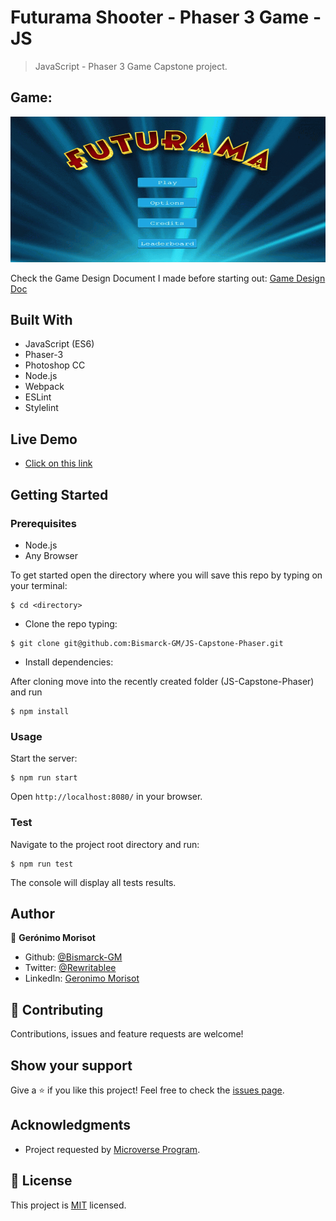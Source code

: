 # Futurama Shooter - Phaser 3 Game - JS

> JavaScript - Phaser 3 Game Capstone project.

## Game:
![Game](./ProjectGIF.gif)


Check the Game Design Document I made before starting out: [Game Design Doc](src/assets/docs/GameDesign.md)
## Built With

- JavaScript (ES6)
- Phaser-3
- Photoshop CC
- Node.js
- Webpack
- ESLint
- Stylelint

## Live Demo

- [Click on this link](https://bismarck-gm.github.io/JS-Capstone-Phaser/)

## Getting Started

### Prerequisites

- Node.js
- Any Browser

To get started open the directory where you will save this repo by typing on your terminal:

```
$ cd <directory>
```

- Clone the repo typing:

```
$ git clone git@github.com:Bismarck-GM/JS-Capstone-Phaser.git
```

- Install dependencies:

After cloning move into the recently created folder (JS-Capstone-Phaser) and run

```
$ npm install
```

### Usage

Start the server:

```
$ npm run start
```

Open `http://localhost:8080/` in your browser.

### Test

Navigate to the project root directory and run:

```
$ npm run test
```

The console will display all tests results.
## Author

👤 **Gerónimo Morisot**

- Github: [@Bismarck-GM](https://github.com/Bismarck-GM)
- Twitter: [@Rewritablee](https://twitter.com/Rewritablee)
- LinkedIn: [Geronimo Morisot](https://linkedin.com/in/geronimomorisot)

## 🤝 Contributing

Contributions, issues and feature requests are welcome!

## Show your support

Give a ⭐️ if you like this project!
Feel free to check the [issues page](issues/).

## Acknowledgments

- Project requested by [Microverse Program](https://www.microverse.org/).

## 📝 License

This project is [MIT](lic.url) licensed.

